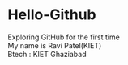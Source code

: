 # Hello-Github
Exploring GitHub for the first time
<br>
My name is Ravi Patel(KIET)<br>
Btech : KIET Ghaziabad
